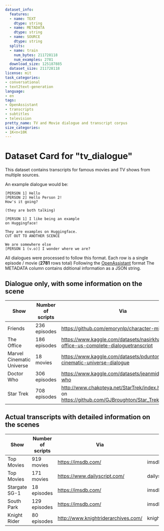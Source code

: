 ```yaml
---
dataset_info:
  features:
  - name: TEXT
    dtype: string
  - name: METADATA
    dtype: string
  - name: SOURCE
    dtype: string
  splits:
  - name: train
    num_bytes: 211728118
    num_examples: 2781
  download_size: 125187885
  dataset_size: 211728118
license: mit
task_categories:
- conversational
- text2text-generation
language:
- en
tags:
- OpenAssistant
- transcripts
- subtitles
- television
pretty_name: TV and Movie dialogue and transcript corpus
size_categories:
- 1K<n<10K
---
```

# Dataset Card for "tv_dialogue"

This dataset contains transcripts for famous movies and TV shows from multiple sources.

An example dialogue would be:
```
[PERSON 1] Hello
[PERSON 2] Hello Person 2!
How's it going?

(they are both talking)

[PERSON 1] I like being an example
on Huggingface!

They are examples on Huggingface.
CUT OUT TO ANOTHER SCENCE

We are somewhere else
[PERSON 1 (v.o)] I wonder where we are?
```

All dialogues were processed to follow this format. Each row is a single episode / movie (**2781** rows total)
Following the [OpenAssistant](https://open-assistant.io/) format The METADATA column contains dditional information as a JSON string.

## Dialogue only, with some information on the scene

| Show | Number of scripts | Via | Source |
|----|----|---|---|
| Friends | 236 episodes | https://github.com/emorynlp/character-mining | friends/emorynlp |
| The Office | 186 episodes | https://www.kaggle.com/datasets/nasirkhalid24/the-office-us-complete-dialoguetranscript | office/nasirkhalid24 |
| Marvel Cinematic Universe | 18 movies | https://www.kaggle.com/datasets/pdunton/marvel-cinematic-universe-dialogue | marvel/pdunton |
| Doctor Who | 306 episodes | https://www.kaggle.com/datasets/jeanmidev/doctor-who | drwho/jeanmidev |
| Star Trek | 708 episodes | http://www.chakoteya.net/StarTrek/index.html based on https://github.com/GJBroughton/Star_Trek_Scripts/ | statrek/chakoteya |

## Actual transcripts with detailed information on the scenes

| Show | Number of scripts | Via | Source |
|----|----|---|---|
| Top Movies | 919 movies | https://imsdb.com/ | imsdb |
| Top Movies | 171 movies | https://www.dailyscript.com/ | dailyscript |
| Stargate SG-1 | 18 episodes | https://imsdb.com/ | imsdb |
| South Park | 129 episodes |  https://imsdb.com/ | imsdb |
| Knight Rider | 80 episodes | http://www.knightriderarchives.com/ | knightriderarchives |
